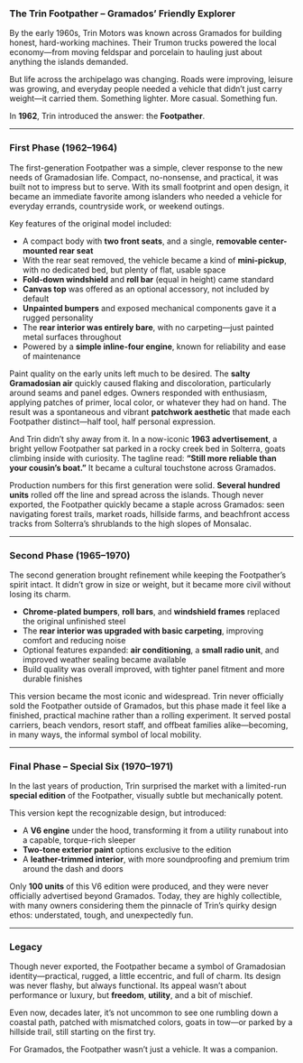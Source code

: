 ### **The Trin Footpather – Gramados’ Friendly Explorer**

By the early 1960s, Trin Motors was known across Gramados for building honest, hard-working machines. Their Trumon trucks powered the local economy—from moving feldspar and porcelain to hauling just about anything the islands demanded.

But life across the archipelago was changing. Roads were improving, leisure was growing, and everyday people needed a vehicle that didn’t just carry weight—it carried them. Something lighter. More casual. Something fun.

In **1962**, Trin introduced the answer: the **Footpather**.

---

### **First Phase (1962–1964)**

The first-generation Footpather was a simple, clever response to the new needs of Gramadosian life. Compact, no-nonsense, and practical, it was built not to impress but to serve. With its small footprint and open design, it became an immediate favorite among islanders who needed a vehicle for everyday errands, countryside work, or weekend outings.

Key features of the original model included:

* A compact body with **two front seats**, and a single, **removable center-mounted rear seat**
* With the rear seat removed, the vehicle became a kind of **mini-pickup**, with no dedicated bed, but plenty of flat, usable space
* **Fold-down windshield** and **roll bar** (equal in height) came standard
* **Canvas top** was offered as an optional accessory, not included by default
* **Unpainted bumpers** and exposed mechanical components gave it a rugged personality
* The **rear interior was entirely bare**, with no carpeting—just painted metal surfaces throughout
* Powered by a **simple inline-four engine**, known for reliability and ease of maintenance

Paint quality on the early units left much to be desired. The **salty Gramadosian air** quickly caused flaking and discoloration, particularly around seams and panel edges. Owners responded with enthusiasm, applying patches of primer, local color, or whatever they had on hand. The result was a spontaneous and vibrant **patchwork aesthetic** that made each Footpather distinct—half tool, half personal expression.

And Trin didn’t shy away from it.
In a now-iconic **1963 advertisement**, a bright yellow Footpather sat parked in a rocky creek bed in Solterra, goats climbing inside with curiosity.
The tagline read:
**“Still more reliable than your cousin’s boat.”**
It became a cultural touchstone across Gramados.

Production numbers for this first generation were solid. **Several hundred units** rolled off the line and spread across the islands. Though never exported, the Footpather quickly became a staple across Gramados: seen navigating forest trails, market roads, hillside farms, and beachfront access tracks from Solterra’s shrublands to the high slopes of Monsalac.

---

### **Second Phase (1965–1970)**

The second generation brought refinement while keeping the Footpather’s spirit intact. It didn’t grow in size or weight, but it became more civil without losing its charm.

* **Chrome-plated bumpers**, **roll bars**, and **windshield frames** replaced the original unfinished steel
* The **rear interior was upgraded with basic carpeting**, improving comfort and reducing noise
* Optional features expanded: **air conditioning**, a **small radio unit**, and improved weather sealing became available
* Build quality was overall improved, with tighter panel fitment and more durable finishes

This version became the most iconic and widespread. Trin never officially sold the Footpather outside of Gramados, but this phase made it feel like a finished, practical machine rather than a rolling experiment. It served postal carriers, beach vendors, resort staff, and offbeat families alike—becoming, in many ways, the informal symbol of local mobility.

---

### **Final Phase – Special Six (1970–1971)**

In the last years of production, Trin surprised the market with a limited-run **special edition** of the Footpather, visually subtle but mechanically potent.

This version kept the recognizable design, but introduced:

* A **V6 engine** under the hood, transforming it from a utility runabout into a capable, torque-rich sleeper
* **Two-tone exterior paint** options exclusive to the edition
* A **leather-trimmed interior**, with more soundproofing and premium trim around the dash and doors

Only **100 units** of this V6 edition were produced, and they were never officially advertised beyond Gramados. Today, they are highly collectible, with many owners considering them the pinnacle of Trin’s quirky design ethos: understated, tough, and unexpectedly fun.

---

### **Legacy**

Though never exported, the Footpather became a symbol of Gramadosian identity—practical, rugged, a little eccentric, and full of charm. Its design was never flashy, but always functional. Its appeal wasn’t about performance or luxury, but **freedom**, **utility**, and a bit of mischief.

Even now, decades later, it’s not uncommon to see one rumbling down a coastal path, patched with mismatched colors, goats in tow—or parked by a hillside trail, still starting on the first try.

For Gramados, the Footpather wasn’t just a vehicle.
It was a companion.